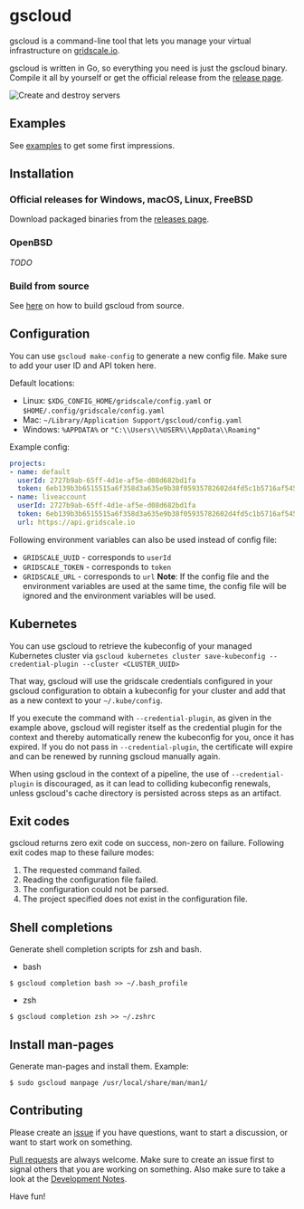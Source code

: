 # gscloud

gscloud is a command-line tool that lets you manage your virtual infrastructure on [gridscale.io](https://gridscale.io).

gscloud is written in Go, so everything you need is just the gscloud binary. Compile it all by yourself or get the official release from the [release page](https://github.com/gridscale/gscloud/releases).

![Create and destroy servers](docs/terminal-1x.png "Create new servers from the command-line")

## Examples

See [examples](docs/examples.md) to get some first impressions.

## Installation

### Official releases for Windows, macOS, Linux, FreeBSD

Download packaged binaries from the [releases page](https://github.com/gridscale/gscloud/releases).

### OpenBSD

*TODO*

### Build from source

See [here](docs/source.md) on how to build gscloud from source.

## Configuration

You can use `gscloud make-config` to generate a new config file. Make sure to add your user ID and API token here.

Default locations:
- Linux: `$XDG_CONFIG_HOME/gridscale/config.yaml` or `$HOME/.config/gridscale/config.yaml`
- Mac: `~/Library/Application Support/gscloud/config.yaml`
- Windows: `%APPDATA%` or `"C:\\Users\\%USER%\\AppData\\Roaming"`

Example config:

```yml
projects:
- name: default
  userId: 2727b9ab-65ff-4d1e-af5e-d08d682bd1fa
  token: 6eb139b3b6515515a6f358d3a635e9b38f05935782602d4fd5c1b5716af54526
- name: liveaccount
  userId: 2727b9ab-65ff-4d1e-af5e-d08d682bd1fa
  token: 6eb139b3b6515515a6f358d3a635e9b38f05935782602d4fd5c1b5716af54526
  url: https://api.gridscale.io
```

Following environment variables can also be used instead of config file:
- `GRIDSCALE_UUID` - corresponds to `userId`
- `GRIDSCALE_TOKEN` - corresponds to `token`
- `GRIDSCALE_URL` - corresponds to `url`
**Note**: If the config file and the environment variables are used at the same time, the config file will be ignored and the environment variables will be used.

## Kubernetes

You can use gscloud to retrieve the kubeconfig of your managed Kubernetes cluster via 
`gscloud kubernetes cluster save-kubeconfig --credential-plugin --cluster <CLUSTER_UUID>`

That way, gscloud will use the gridscale credentials configured in your gscloud
configuration to obtain a kubeconfig for your cluster and add that as a new context to your
`~/.kube/config`.

If you execute the command with `--credential-plugin`, as given in the example above, gscloud
will register itself as the credential plugin for the context and thereby automatically renew
the kubeconfig for you, once it has expired. If you do not pass in `--credential-plugin`, the
certificate will expire and can be renewed by running gscloud manually again.

When using gscloud in the context of a pipeline, the use of `--credential-plugin` is discouraged,
as it can lead to colliding kubeconfig renewals, unless gscloud's cache directory is persisted
across steps as an artifact.

## Exit codes

gscloud returns zero exit code on success, non-zero on failure. Following exit codes map to these failure modes:

1. The requested command failed.
2. Reading the configuration file failed.
3. The configuration could not be parsed.
4. The project specified does not exist in the configuration file.

## Shell completions

Generate shell completion scripts for zsh and bash.

* bash

```shell
$ gscloud completion bash >> ~/.bash_profile
```

* zsh

```shell
$ gscloud completion zsh >> ~/.zshrc
```

## Install man-pages

Generate man-pages and install them. Example:

```shell
$ sudo gscloud manpage /usr/local/share/man/man1/
```

## Contributing

Please create an [issue](https://github.com/gridscale/gscloud/issues) if you have questions, want to start a discussion, or want to start work on something.

[Pull requests](https://github.com/gridscale/gscloud/pulls) are always welcome. Make sure to create an issue first to signal others that you are working on something. Also make sure to take a look at the [Development Notes](docs/development.md).

Have fun!
